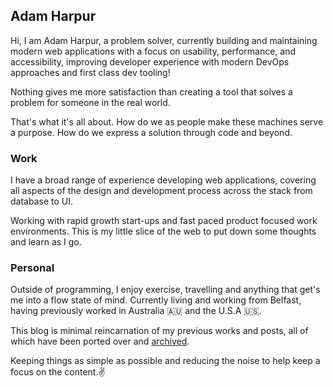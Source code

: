## Adam Harpur

Hi, I am Adam Harpur, a problem solver, currently building and maintaining modern web applications with a focus on usability, performance, and accessibility, improving developer experience with modern DevOps approaches and first class dev tooling!

Nothing gives me more satisfaction than creating a tool that solves a problem for someone in the real world.

That's what it's all about. How do we as people make these machines serve a purpose. How do we express a solution through code and beyond.

### Work

I have a broad range of experience developing web applications, covering all aspects of the design and development process across the stack from database to UI.

Working with rapid growth start-ups and fast paced product focused work environments. This is my little slice of the web to put down some thoughts and learn as I go.

### Personal

Outside of programming, I enjoy exercise, travelling and anything that get's me into a flow state of mind. Currently living and working from Belfast, having previously worked in Australia 🇦🇺 and the U.S.A 🇺🇸.

This blog is minimal reincarnation of my previous works and posts, all of which have been ported over and [archived](https://adam.harpur.io/archive).

Keeping things as simple as possible and reducing the noise to help keep a focus on the content.✌️
